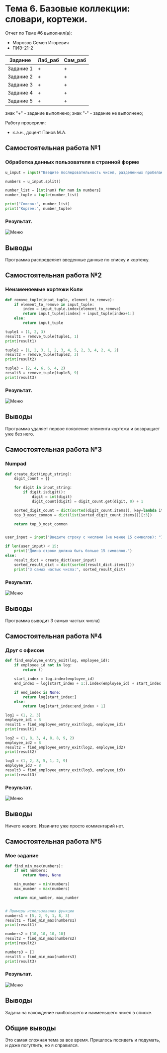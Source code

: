 # Тема 6. Базовые коллекции: словари, кортежи.
Отчет по Теме #6 выполнил(а):
- Морозов Семен Игоревич
- ПИЭ-21-2

| Задание | Лаб_раб | Сам_раб |
| ------ | ------ | ------ |
| Задание 1 | + | + |
| Задание 2 | + | + |
| Задание 3 | + | + |
| Задание 4 | + | + |
| Задание 5 | + | + |

знак "+" - задание выполнено; знак "-" - задание не выполнено;

Работу проверили:
- к.э.н., доцент Панов М.А.

## Самостоятельная работа №1
### Обработка данных пользователя в странной форме

```python
u_input = input("Введите последовательность чисел, разделенных пробелами: ")

numbers = u_input.split()

number_list = [int(num) for num in numbers]
number_tuple = tuple(number_list)

print("Список:", number_list)
print("Кортеж:", number_tuple)
```
### Результат.
![Меню](https://github.com/kyorrr/Software_Engineering/blob/%D0%A2%D0%B5%D0%BC%D0%B0_6/Lab6/pic/1.png)

## Выводы

Программа распределяет введенные данные по списку и кортежу.

## Самостоятельная работа №2
### Неизменяемые кортежи Коли

```python
def remove_tuple(input_tuple, element_to_remove):
    if element_to_remove in input_tuple:
        index = input_tuple.index(element_to_remove)
        return input_tuple[:index] + input_tuple[index+1:]
    else:
        return input_tuple

tuple1 = (1, 2, 3)
result1 = remove_tuple(tuple1, 1)
print(result1)

tuple2 = (1, 2, 3, 1, 2, 3, 4, 5, 2, 3, 4, 2, 4, 2)
result2 = remove_tuple(tuple2, 3)
print(result2)

tuple3 = (2, 4, 6, 6, 4, 2)
result3 = remove_tuple(tuple3, 9)
print(result3)
```
### Результат.
![Меню](https://github.com/kyorrr/Software_Engineering/blob/%D0%A2%D0%B5%D0%BC%D0%B0_6/Lab6/pic/2.png)

## Выводы

Программа удаляет первое появление элемента кортежа и возвращает уже без него.

## Самостоятельная работа №3
### Numpad

```python
def create_dict(input_string):
    digit_count = {}

    for digit in input_string:
        if digit.isdigit():
            digit = int(digit)
            digit_count[digit] = digit_count.get(digit, 0) + 1

    sorted_digit_count = dict(sorted(digit_count.items(), key=lambda item: item[1], reverse=True))
    top_3_most_common = dict(list(sorted_digit_count.items())[:3])

    return top_3_most_common


user_input = input("Введите строку с числами (не менее 15 символов): ")

if len(user_input) < 15:
    print("Длина строки должна быть больше 15 символов.")
else:
    result_dict = create_dict(user_input)
    sorted_result_dict = dict(sorted(result_dict.items()))
    print("3 самых частых числа:", sorted_result_dict)
```
### Результат.
![Меню](https://github.com/kyorrr/Software_Engineering/blob/%D0%A2%D0%B5%D0%BC%D0%B0_6/Lab6/pic/3.png)

## Выводы

Программа выводит 3 самых частых числа)

## Самостоятельная работа №4
### Друг с офисом

```python
def find_employee_entry_exit(log, employee_id):
    if employee_id not in log:
        return ()

    start_index = log.index(employee_id)
    end_index = log[start_index + 1:].index(employee_id) + start_index + 1 if employee_id in log[start_index + 1:] else None

    if end_index is None:
        return log[start_index:]
    else:
        return log[start_index:end_index + 1]

log1 = (1, 2, 3)
employee_id1 = 8
result1 = find_employee_entry_exit(log1, employee_id1)
print(result1)

log2 = (1, 8, 3, 4, 8, 8, 9, 2)
employee_id2 = 8
result2 = find_employee_entry_exit(log2, employee_id2)
print(result2)

log3 = (1, 2, 8, 5, 1, 2, 9)
employee_id3 = 8
result3 = find_employee_entry_exit(log3, employee_id3)
print(result3)
```
### Результат.
![Меню](https://github.com/kyorrr/Software_Engineering/blob/%D0%A2%D0%B5%D0%BC%D0%B0_6/Lab6/pic/4.png)

## Выводы

Ничего нового. Извините уже просто комментарий нет.

## Самостоятельная работа №5
### Мое задание

```python
def find_min_max(numbers):
    if not numbers:
        return None, None

    min_number = min(numbers)
    max_number = max(numbers)

    return min_number, max_number


# Примеры использования функции
numbers1 = [5, 2, 9, 1, 8, 3]
result1 = find_min_max(numbers1)
print(result1)

numbers2 = [10, 10, 10, 10]
result2 = find_min_max(numbers2)
print(result2)

numbers3 = []
result3 = find_min_max(numbers3)
print(result3)
```
### Результат.
![Меню](https://github.com/kyorrr/Software_Engineering/blob/%D0%A2%D0%B5%D0%BC%D0%B0_6/Lab6/pic/5.png)

## Выводы

 Задача на нахождение наибольшего и наименьшего чисел в списке. 

## Общие выводы
Это самая сложная тема за все время. Пришлось посидеть и подумать, и даже погуглить, но я справился.
